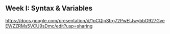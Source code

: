 ## Week I: Syntax & Variables

https://docs.google.com/presentation/d/1pCQlpStrg72PwEtJwybbO927GveEWZZRMs5VCU9sDmc/edit?usp=sharing
